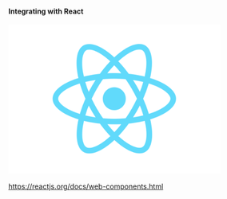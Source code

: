 #### Integrating with React

<img style="height: 300px; border: 0; background: transparent; box-shadow: none;" src="/angular-elements-ng-sydney/react-logo.svg">

https://reactjs.org/docs/web-components.html
